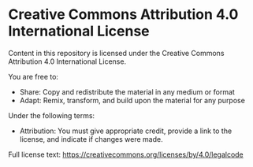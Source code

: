# Creative Commons Attribution 4.0 International License

Content in this repository is licensed under the Creative Commons Attribution 4.0 International License.

You are free to:
- Share: Copy and redistribute the material in any medium or format
- Adapt: Remix, transform, and build upon the material for any purpose

Under the following terms:
- Attribution: You must give appropriate credit, provide a link to the license, and indicate if changes were made.

Full license text: https://creativecommons.org/licenses/by/4.0/legalcode
